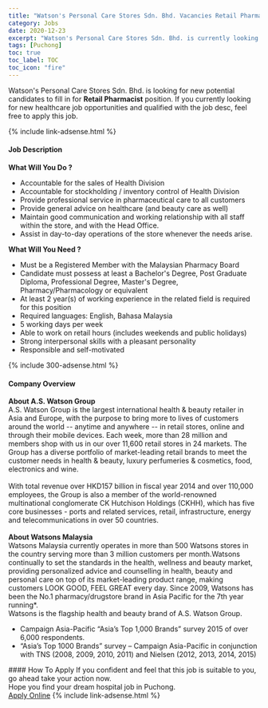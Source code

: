 ```yaml
---
title: "Watson's Personal Care Stores Sdn. Bhd. Vacancies Retail Pharmacist" 
category: Jobs 
date: 2020-12-23 
excerpt: "Watson's Personal Care Stores Sdn. Bhd. is currently looking for suitable person to fill in the Retail Pharmacist which positioned at Puchong" 
tags: [Puchong] 
toc: true 
toc_label: TOC 
toc_icon: "fire" 
--- 
```


<p>Watson's Personal Care Stores Sdn. Bhd. is looking for new potential candidates to fill in for <b>Retail Pharmacist</b> position. If you currently looking for new healthcare job opportunities and qualified with the job desc, feel free to apply this job.
</p>{% include link-adsense.html %} 
<div><div><div><h4>Job Description</h4></div></div><div><div><span><div><div><div><strong>What Will You Do ?</strong></div><ul><li>Accountable for the sales of Health Division</li><li>Accountable for stockholding / inventory control of Health Division</li><li>Provide professional service in pharmaceutical care to all customers</li><li>Provide general advice on healthcare (and beauty care as well)</li><li>Maintain good communication and working relationship with all staff within the store, and with the Head Office.</li><li>Assist in day-to-day operations of the store whenever the needs arise.</li></ul><div><strong>What Will You Need ?</strong></div><ul><li>Must be a Registered Member with the Malaysian Pharmacy Board</li><li>Candidate must possess at least a Bachelor's Degree, Post Graduate Diploma, Professional Degree, Master's Degree, Pharmacy/Pharmacology or equivalent</li><li>At least 2 year(s) of working experience in the related field is required for this position</li><li>Required languages: English, Bahasa Malaysia</li><li>5 working days per week</li><li>Able to work on retail hours (includes weekends and public holidays)</li><li>Strong interpersonal skills with a pleasant personality</li><li>Responsible and self-motivated</li></ul></div></div></span></div></div></div> 
{% include 300-adsense.html %} 
<div><div><div><h4>Company Overview</h4></div></div><div><div><span><div><div>
<strong>About A.S. Watson Group</strong></div>
<div>
	A.S. Watson Group is the largest international health &amp; beauty retailer in Asia and Europe, with the purpose to bring more to lives of customers around the world -- anytime and anywhere -- in retail stores, online and through their mobile devices. Each week, more than 28 million and members shop with us in our over 11,600 retail stores in 24 markets. The Group has a diverse portfolio of market-leading retail brands to meet the customer needs in health &amp; beauty, luxury perfumeries &amp; cosmetics, food, electronics and wine.</div>
<div>
<br>
	With total revenue over HKD157 billion in fiscal year 2014 and over 110,000 employees, the Group is also a member of the world-renowned multinational conglomerate CK Hutchison Holdings (CKHH), which has five core businesses - ports and related services, retail, infrastructure, energy and telecommunications in over 50 countries.<br>
<br>
<strong>About Watsons Malaysia</strong></div>
<div>
	Watsons Malaysia currently operates in more than 500 Watsons stores in the country serving more than 3 million customers per month.Watsons continually to set the standards in the health, wellness and beauty market, providing personalized advice and counselling in health, beauty and personal care on top of its market-leading product range, making customers LOOK GOOD, FEEL GREAT every day. Since 2009, Watsons has been the No.1 pharmacy/drugstore brand in Asia Pacific for the 7th year running*.<br>
	Watsons is the flagship health and beauty brand of A.S. Watson Group.</div>
<ul>
<li>
		Campaign Asia-Pacific &#8220;Asia&#8217;s Top 1,000 Brands&#8221; survey 2015 of over 6,000 respondents.</li>
<li>
		&#8220;Asia&#8217;s Top 1000 Brands&#8221; survey &#8211; Campaign Asia-Pacific in conjunction with TNS (2008, 2009, 2010, 2011) and Nielsen (2012, 2013, 2014, 2015)</li>
</ul></div></span></div></div></div> 
#### How To Apply 
If you confident and feel that this job is suitable to you, go ahead take your action now. <br/> 
Hope you find your dream hospital job in Puchong. <br/> 
<a href="https://www.jobstreet.com.my/en/job/retail-pharmacist-4449919?jobId=jobstreet-my-job-4449919&sectionRank=27&token=0~bf2e7fa1-4c56-4a58-91bb-a45f6826d3dc&fr=SRP%20View%20In%20New%20Ta" class="btn btn--warning" target="_blank" rel="nofollow noopenner">Apply Online</a> 
{% include link-adsense.html %} 